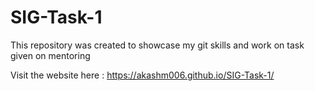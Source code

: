 # SIG-Task-1
This repository was created to showcase my git skills and work on task given on mentoring

Visit the website here : https://akashm006.github.io/SIG-Task-1/

